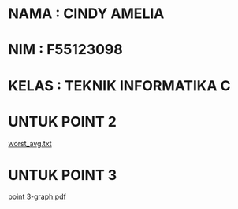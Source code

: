 # NAMA : CINDY AMELIA
# NIM : F55123098
# KELAS : TEKNIK INFORMATIKA C

# UNTUK POINT 2
[worst_avg.txt](https://github.com/user-attachments/files/18134342/worst_avg.txt)

# UNTUK POINT 3
[point 3-graph.pdf](https://github.com/user-attachments/files/18134369/point.3-graph.pdf)

